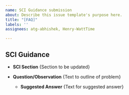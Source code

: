 ```yaml
---
name: SCI Guidance submission
about: Describe this issue template's purpose here.
title: "[FAQ]"
labels: ''
assignees: atg-abhishek, Henry-WattTime

---
```


## SCI Guidance

  - **SCI Section**
        {Section to be updated}

- **Question/Observation**
        {Text to outline of problem}

  - **Suggested Answer**
        {Text for suggested answer}
